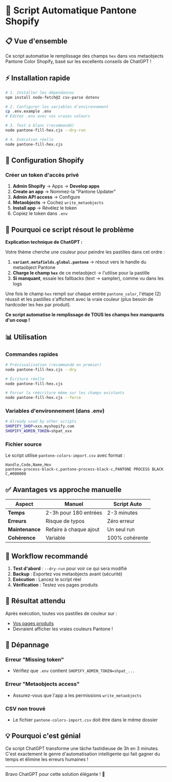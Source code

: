 # 🎨 Script Automatique Pantone Shopify

## 📋 Vue d'ensemble

Ce script automatise le remplissage des champs `hex` dans vos metaobjects Pantone Color Shopify, basé sur les excellents conseils de ChatGPT !

## ⚡ Installation rapide

```bash
# 1. Installer les dépendances
npm install node-fetch@2 csv-parse dotenv

# 2. Configurer les variables d'environnement
cp .env.example .env
# Éditez .env avec vos vraies valeurs

# 3. Test à blanc (recommandé)
node pantone-fill-hex.cjs --dry-run

# 4. Exécution réelle
node pantone-fill-hex.cjs
```

## 🔑 Configuration Shopify

### Créer un token d'accès privé

1. **Admin Shopify** → Apps → **Develop apps**
2. **Create an app** → Nommez-la "Pantone Updater"
3. **Admin API access** → Configure
4. **Metaobjects** → Cochez `write_metaobjects`
5. **Install app** → Révélez le token
6. Copiez le token dans `.env`

## 🎯 Pourquoi ce script résout le problème

**Explication technique de ChatGPT :**

Votre thème cherche une couleur pour peindre les pastilles dans cet ordre :

1. **`variant.metafields.global.pantone`** → résout vers le handle du metaobject Pantone
2. **Charge le champ `hex`** de ce metaobject → l'utilise pour la pastille
3. **Si manquant**, essaie les fallbacks (text → sampler), comme vu dans les logs

Une fois le champ `hex` rempli sur chaque entrée `pantone_color`, l'étape (2) réussit et les pastilles s'affichent avec la vraie couleur (plus besoin de hardcoder les hex par produit).

**Ce script automatise le remplissage de TOUS les champs hex manquants d'un coup !**

## 📊 Utilisation

### Commandes rapides

```bash
# Prévisualisation (recommandé en premier)
node pantone-fill-hex.cjs --dry

# Écriture réelle
node pantone-fill-hex.cjs

# Forcer la réécriture même sur les champs existants
node pantone-fill-hex.cjs --force
```

### Variables d'environnement (dans .env)

```bash
# Already used by other scripts
SHOPIFY_SHOP=xxx.myshopify.com
SHOPIFY_ADMIN_TOKEN=shpat_xxx
```

### Fichier source

Le script utilise `pantone-colors-import.csv` avec format :

```csv
Handle,Code,Name,Hex
pantone-process-black-c,pantone-process-black-c,PANTONE PROCESS BLACK C,#000000
```

## ✅ Avantages vs approche manuelle

| Aspect | Manuel | Script Auto |
|--------|---------|-------------|
| **Temps** | 2-3h pour 180 entrées | 2-3 minutes |
| **Erreurs** | Risque de typos | Zéro erreur |
| **Maintenance** | Refaire à chaque ajout | Un seul run |
| **Cohérence** | Variable | 100% cohérente |

## 🔄 Workflow recommandé

1. **Test d'abord** : `--dry-run` pour voir ce qui sera modifié
2. **Backup** : Exportez vos metaobjects avant (sécurité)
3. **Exécution** : Lancez le script réel
4. **Vérification** : Testez vos pages produits

## 🎯 Résultat attendu

Après exécution, toutes vos pastilles de couleur sur :

- [Vos pages produits](https://thepetsociety.paris/products/)
- Devraient afficher les vraies couleurs Pantone !

## 🐛 Dépannage

### Erreur "Missing token"

- Vérifiez que `.env` contient `SHOPIFY_ADMIN_TOKEN=shpat_...`

### Erreur "Metaobjects access"

- Assurez-vous que l'app a les permissions `write_metaobjects`

### CSV non trouvé

- Le fichier `pantone-colors-import.csv` doit être dans le même dossier

## 💡 Pourquoi c'est génial

Ce script ChatGPT transforme une tâche fastidieuse de 3h en 3 minutes. C'est exactement le genre d'automatisation intelligente qui fait gagner du temps et élimine les erreurs humaines !

---
Bravo ChatGPT pour cette solution élégante ! 👏
